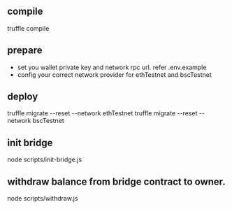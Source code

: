 ## compile

truffle compile

## prepare
- set you wallet private key and network rpc url. refer .env.example
- config your correct network provider for ethTestnet and bscTestnet

## deploy
truffle migrate --reset --network ethTestnet
truffle migrate --reset --network bscTestnet

## init bridge
node scripts/init-bridge.js

## withdraw balance from bridge contract to owner.
node scripts/withdraw.js